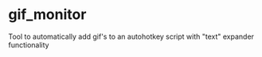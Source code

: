 # gif_monitor
Tool to automatically add gif's to an autohotkey script with "text" expander functionality
